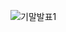 ![기말발표1](https://github.com/PLANAWAYs2/Planaway_FE/assets/144984293/a3da2958-544d-461b-972d-e02b269ea6bc)
